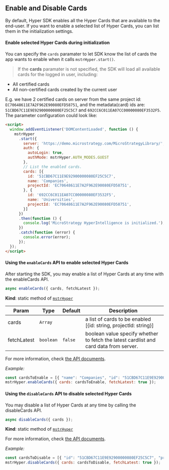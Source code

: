 ## Enable and Disable Cards

By default, Hyper SDK enables all the Hyper Cards that are available to the end-user. If you want to enable a selected list of Hyper Cards, you can list them in the initialization settings.

#### Enable selected Hyper Cards during initialization

You can specify the `cards` paramater to let SDK know the list of cards the app wants to enable when it calls `mstrHyper.start()`.
> If the **cards** paramater is not specified, the SDK will load all available cards for the logged in user, including:
- All certified cards
- All non-certified cards created by the current user

E.g. we have 2 certified cards on server from the same project id: `EC70648611E7A2F962E90080EFD58751`, and the metadata(card) ids are: `51CBD67C11E9E92900000080EF25C5C7` and `692CC6C011EA07CC00000080EF3532F5`. The parameter configuration could look like:

```html
<script>
  window.addEventListener('DOMContentLoaded', function () {
    mstrHyper
      .start({
        server: 'https://demo.microstrategy.com/MicroStrategyLibrary/',
        auth: {
          autoLogin: true,
          authMode: mstrHyper.AUTH_MODES.GUEST
        },
        // List the enabled cards.
        cards: [{
          id: '51CBD67C11E9E92900000080EF25C5C7',
          name: 'Companies',
          projectId: 'EC70648611E7A2F962E90080EFD58751',
        }, {
          id: '692CC6C011EA07CC00000080EF3532F5',
          name: 'Universities',
          projectId: 'EC70648611E7A2F962E90080EFD58751',
        }]
      })
      .then(function () {
        console.log('MicroStrategy HyperIntelligence is initialized.');
      })
      .catch(function (error) {
        console.error(error);
      });
  });
</script>
```

#### Using the `enableCards` API to enable selected Hyper Cards
After starting the SDK, you may enable a list of Hyper Cards at any time with the enableCards API.

```js
async enableCards({ cards, fetchLatest });
```
**Kind**: static method of [<code>mstrHyper</code>](#mstrHyper)  

| Param | Type | Default | Description |
| --- | --- | --- | --- |
| cards | <code>Array</code> |  | a list of cards to be enabled [{id: string, projectId: string}] |
| fetchLatest | <code>boolean</code> | <code>false</code> | boolean value specify whether to fetch the latest cardlist and card data from server. |


For more information, check [the API documents](../api.md).

*Example:*
``` js
const cardsToEnable = [{ "name": "Companies", "id": "51CBD67C11E9E92900000080EF25C5C7", "projectId": "EC70648611E7A2F962E90080EFD58751" }]
mstrHyper.enableCards({ cards: cardsToEnable, fetchLatest: true });
```


#### Using the `disableCards` API to disable selected Hyper Cards

You may disable a list of Hyper Cards at any time by calling the disableCards API.

```js
async disableCards({ cards });
```
**Kind**: static method of [<code>mstrHyper</code>](#mstrHyper)  

For more information, check [the API documents](../api.md).

*Example:*
``` js
const cardsToDisable = [{ "id": "51CBD67C11E9E92900000080EF25C5C7", "projectId": "EC70648611E7A2F962E90080EFD58751" }]
mstrHyper.disableCards({ cards: cardsToDisable, fetchLatest: true });
```
